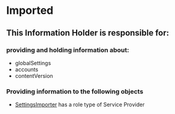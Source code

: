 # Imported
## This Information Holder is responsible for:
### providing and holding information about: 
* globalSettings
* accounts
* contentVersion
### Providing information to the following objects 
* [SettingsImporter](../ServiceProviders/SettingsImporter.md) has a role type of Service Provider
